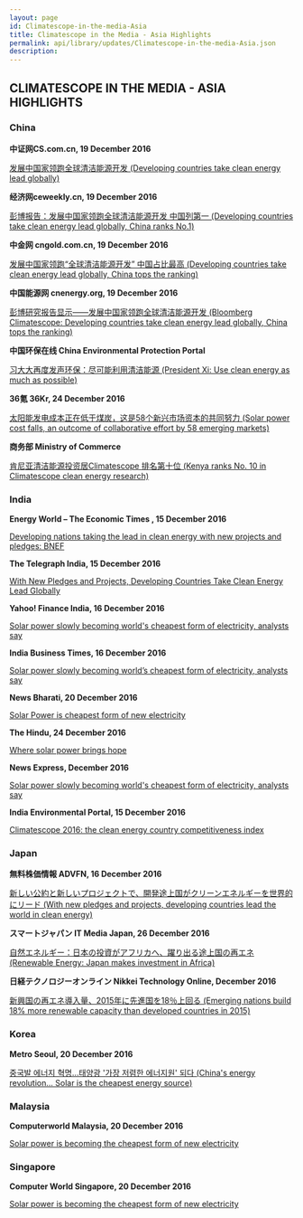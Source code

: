 ```yaml
---
layout: page
id: Climatescope-in-the-media-Asia
title: Climatescope in the Media - Asia Highlights
permalink: api/library/updates/Climatescope-in-the-media-Asia.json
description: 
---
```

## CLIMATESCOPE IN THE MEDIA - ASIA HIGHLIGHTS

### China

<strong> 中证网CS.com.cn, 19 December 2016 </strong>

<a href="http://www.cs.com.cn/xwzx/hwxx/201612/t20161219_5127406.html">发展中国家领跑全球清洁能源开发 (Developing countries take clean energy lead globally) </a>


<strong> 经济网ceweekly.cn, 19 December 2016</strong>

<a href="http://www.ceweekly.cn/2016/1219/174726.shtml"> 彭博报告：发展中国家领跑全球清洁能源开发 中国列第一 (Developing countries take clean energy lead globally, China ranks No.1)</a>


<strong> 中金网 cngold.com.cn, 19 December 2016 </strong>

<a href="http://www.cngold.com.cn/stock/20161219d1986n108398296.html">发展中国家领跑“全球清洁能源开发” 中国占比最高 (Developing countries take clean energy lead globally, China tops the ranking) </a>


<strong>中国能源网 cnenergy.org, 19 December 2016 </strong>

<a href="http://www.cnenergy.org/hb/201612/t20161219_410044.html"> 彭博研究报告显示——发展中国家领跑全球清洁能源开发 (Bloomberg Climatescope: Developing countries take clean energy lead globally, China tops the ranking) </a>


<strong> 中国环保在线 China Environmental Protection Portal </strong>

<a href="http://www.hbzhan.com/news/detail/113661.html">习大大再度发声环保：尽可能利用清洁能源 (President Xi: Use clean energy as much as possible) </a>


<strong> 36氪 36Kr, 24 December 2016 </strong>

<a href="http://36kr.com/p/5060170.html ">太阳能发电成本正在低于煤炭，这是58个新兴市场资本的共同努力 (Solar power cost falls, an outcome of collaborative effort by 58 emerging markets) </a>


<strong> 商务部 Ministry of Commerce </strong>

<a href="http://www.mofcom.gov.cn/article/i/jyjl/k/201612/20161202320046.shtml">肯尼亚清洁能源投资居Climatescope 排名第十位 (Kenya ranks No. 10 in Climatescope clean energy research) </a>


### India

<strong> Energy World – The Economic Times , 15 December 2016</strong>

<a href="http://bit.ly/2h1BpqW ">Developing nations taking the lead in clean energy with new projects and pledges: BNEF </a>


<strong> The Telegraph India, 15 December 2016</strong>

<a href="http://bit.ly/2jqH8ZM"> With New Pledges and Projects, Developing Countries Take Clean Energy Lead Globally</a>


<strong>Yahoo! Finance India, 16 December 2016</strong>

<a href="http://bit.ly/2iacMxB "> Solar power slowly becoming world's cheapest form of electricity, analysts say</a>


<strong>India Business Times, 16 December 2016</strong>

<a href="http://bit.ly/2gLmelR "> Solar power slowly becoming world’s cheapest form of electricity, analysts say</a>


<strong> News Bharati, 20 December 2016</strong>

<a href="http://bit.ly/2hHvWtm"> Solar Power is cheapest form of new electricity</a>


<strong> The Hindu, 24 December 2016</strong>

<a href="http://bit.ly/2jj8u4d "> Where solar power brings hope</a>


<strong> News Express, December 2016</strong>

<a href="http://bit.ly/2h1Aas0">Solar power slowly becoming world's cheapest form of electricity, analysts say</a>


<strong>India Environmental Portal, 15 December 2016</strong>

<a href="http://bit.ly/2igINiR ">Climatescope 2016: the clean energy country competitiveness index</a>


### Japan

<strong>無料株価情報 ADVFN, 16 December 2016</strong>

<a href="http://jp.advfn.com/p.php?pid=nmona&article=73150884">新しい公約と新しいプロジェクトで、開発途上国がクリーンエネルギーを世界的にリード (With new pledges and projects, developing countries lead the world in clean energy)</a>


<strong> スマートジャパン IT Media Japan, 26 December 2016</strong>

<a href="http://www.itmedia.co.jp/smartjapan/articles/1612/26/news088.html ">自然エネルギー：日本の投資がアフリカへ、躍り出る途上国の再エネ (Renewable Energy: Japan makes investment in Africa)</a>


<strong>日経テクノロジーオンライン Nikkei Technology Online, December 2016</strong>

<a href="http://techon.nikkeibp.co.jp/atcl/news/16/122705681/">新興国の再エネ導入量、2015年に先進国を18％上回る (Emerging nations build 18% more renewable capacity than developed countries in 2015)</a>


### Korea

<strong> Metro Seoul, 20 December 2016</strong>

<a href="http://www.metroseoul.co.kr/news/newsview?newscd=2016122000180">중국발 에너지 혁명…태양광 '가장 저렴한 에너지원' 되다 (China's energy revolution… Solar is the cheapest energy source) </a>


### Malaysia

<strong> Computerworld Malaysia, 20 December 2016</strong>

<a href="http://www.computerworld.com.my/resource/industries/solar-power-is-becoming-the-cheapest-form-of-new-electricity/">Solar power is becoming the cheapest form of new electricity</a>


### Singapore

<strong> Computer World Singapore, 20 December 2016</strong>

<a href="http://www.computerworld.com.sg/resource/industries/solar-power-is-becoming-the-cheapest-form-of-new-electricity/">Solar power is becoming the cheapest form of new electricity</a>

